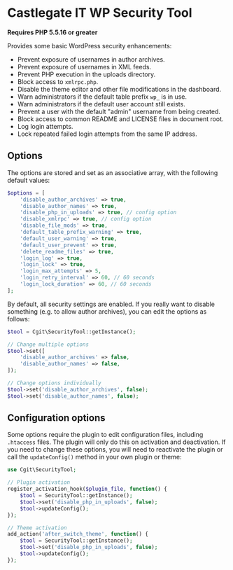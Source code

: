 # Castlegate IT WP Security Tool #

**Requires PHP 5.5.16 or greater**

Provides some basic WordPress security enhancements:

*   Prevent exposure of usernames in author archives.
*   Prevent exposure of usernames in XML feeds.
*   Prevent PHP execution in the uploads directory.
*   Block access to `xmlrpc.php`.
*   Disable the theme editor and other file modifications in the dashboard.
*   Warn administrators if the default table prefix `wp_` is in use.
*   Warn administrators if the default user account still exists.
*   Prevent a user with the default "admin" username from being created.
*   Block access to common README and LICENSE files in document root.
*   Log login attempts.
*   Lock repeated failed login attempts from the same IP address.

## Options ##

The options are stored and set as an associative array, with the following default values:

~~~ php
$options = [
    'disable_author_archives' => true,
    'disable_author_names' => true,
    'disable_php_in_uploads' => true, // config option
    'disable_xmlrpc' => true, // config option
    'disable_file_mods' => true,
    'default_table_prefix_warning' => true,
    'default_user_warning' => true,
    'default_user_prevent' => true,
    'delete_readme_files' => true,
    'login_log' => true,
    'login_lock' => true,
    'login_max_attempts' => 5,
    'login_retry_interval' => 60, // 60 seconds
    'login_lock_duration' => 60, // 60 seconds
];
~~~

By default, all security settings are enabled. If you really want to disable something (e.g. to allow author archives), you can edit the options as follows:

~~~ php
$tool = Cgit\SecurityTool::getInstance();

// Change multiple options
$tool->set([
    'disable_author_archives' => false,
    'disable_author_names' => false,
]);

// Change options individually
$tool->set('disable_author_archives', false);
$tool->set('disable_author_names', false);
~~~

## Configuration options ##

Some options require the plugin to edit configuration files, including `.htaccess` files. The plugin will only do this on activation and deactivation. If you need to change these options, you will need to reactivate the plugin or call the `updateConfig()` method in your own plugin or theme:

~~~ php
use Cgit\SecurityTool;

// Plugin activation
register_activation_hook($plugin_file, function() {
    $tool = SecurityTool::getInstance();
    $tool->set('disable_php_in_uploads', false);
    $tool->updateConfig();
});

// Theme activation
add_action('after_switch_theme', function() {
    $tool = SecurityTool::getInstance();
    $tool->set('disable_php_in_uploads', false);
    $tool->updateConfig();
});
~~~
